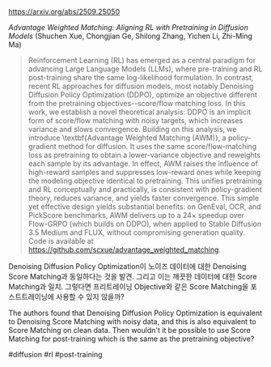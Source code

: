 https://arxiv.org/abs/2509.25050

*Advantage Weighted Matching: Aligning RL with Pretraining in Diffusion Models* (Shuchen Xue, Chongjian Ge, Shilong Zhang, Yichen Li, Zhi-Ming Ma)

> Reinforcement Learning (RL) has emerged as a central paradigm for advancing Large Language Models (LLMs), where pre-training and RL post-training share the same log-likelihood formulation. In contrast, recent RL approaches for diffusion models, most notably Denoising Diffusion Policy Optimization (DDPO), optimize an objective different from the pretraining objectives--score/flow matching loss. In this work, we establish a novel theoretical analysis: DDPO is an implicit form of score/flow matching with noisy targets, which increases variance and slows convergence. Building on this analysis, we introduce \textbf{Advantage Weighted Matching (AWM)}, a policy-gradient method for diffusion. It uses the same score/flow-matching loss as pretraining to obtain a lower-variance objective and reweights each sample by its advantage. In effect, AWM raises the influence of high-reward samples and suppresses low-reward ones while keeping the modeling objective identical to pretraining. This unifies pretraining and RL conceptually and practically, is consistent with policy-gradient theory, reduces variance, and yields faster convergence. This simple yet effective design yields substantial benefits: on GenEval, OCR, and PickScore benchmarks, AWM delivers up to a $24\times$ speedup over Flow-GRPO (which builds on DDPO), when applied to Stable Diffusion 3.5 Medium and FLUX, without compromising generation quality. Code is available at https://github.com/scxue/advantage_weighted_matching.

Denoising Diffusion Policy Optimization이 노이즈 데이터에 대한 Denoising Score Matching과 동일하다는 것을 발견. 그리고 이는 깨끗한 데이터에 대한 Score Matching과 일치. 그렇다면 프리트레이닝 Objective와 같은 Score Matching을 포스트트레이닝에 사용할 수 있지 않을까?

The authors found that Denoising Diffusion Policy Optimization is equivalent to Denoising Score Matching with noisy data, and this is also equivalent to Score Matching on clean data. Then wouldn't it be possible to use Score Matching for post-training which is the same as the pretraining objective?

#diffusion #rl #post-training 